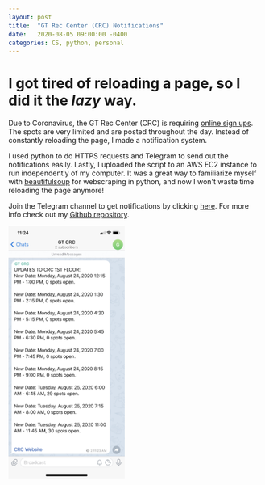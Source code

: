 ```yaml
---
layout: post
title:  "GT Rec Center (CRC) Notifications"
date:   2020-08-05 09:00:00 -0400
categories: CS, python, personal
---
```

# I got tired of reloading a page, so I did it the *lazy* way.

Due to Coronavirus, the GT Rec Center (CRC) is requiring [online sign ups](https://mycrc.gatech.edu/Program/GetProducts?classification=1a69ef55-313a-45e5-b068-1a96056ae8d6). The spots are very limited and are posted throughout the day. Instead of constantly reloading the page, I made a notification system. 

I used python to do HTTPS requests and Telegram to send out the notifications easily. Lastly, I uploaded the script to an AWS EC2 instance to run independently of my computer. It was a great way to familiarize myself with [beautifulsoup](https://www.crummy.com/software/BeautifulSoup/bs4/doc/) for webscraping in python, and now I won't waste time reloading the page anymore!

Join the Telegram channel to get notifications by clicking [here](https://t.me/joinchat/AAAAAFWJsvgYM9gVLDM6vQ). For more info check out my [Github repository](https://github.com/nathanluskey/GT_CRC_Searcher).

<img src="https://github.com/nathanluskey/GT_CRC_Searcher/blob/master/SimpleVersion/screenshot_example.png?raw=true" alt="screenshot" title="text updates screenshot" height="500vmin" />